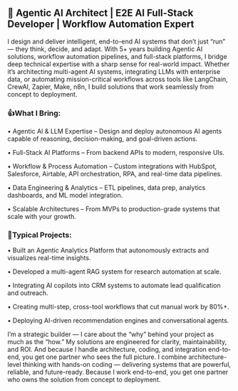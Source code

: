 ## 🚀 Agentic AI Architect | E2E AI Full-Stack Developer | Workflow Automation Expert

I design and deliver intelligent, end-to-end AI systems that don’t just “run” — they think, decide, and adapt. With 5+ years building Agentic AI solutions, workflow automation pipelines, and full-stack platforms, I bridge deep technical expertise with a sharp sense for real-world impact.
Whether it’s architecting multi-agent AI systems, integrating LLMs with enterprise data, or automating mission-critical workflows across tools like LangChain, CrewAI, Zapier, Make, n8n, I build solutions that work seamlessly from concept to deployment.

### 👍What I Bring:

•	Agentic AI & LLM Expertise – Design and deploy autonomous AI agents capable of reasoning, decision-making, and goal-driven actions.

•	Full-Stack AI Platforms – From backend APIs to modern, responsive UIs.

•	Workflow & Process Automation – Custom integrations with HubSpot, Salesforce, Airtable, API orchestration, RPA, and real-time data pipelines.

•	Data Engineering & Analytics – ETL pipelines, data prep, analytics dashboards, and ML model integration.

•	Scalable Architectures – From MVPs to production-grade systems that scale with your growth.

	
### 🔨Typical Projects:

•	Built an Agentic Analytics Platform that autonomously extracts and visualizes real-time insights.

•	Developed a multi-agent RAG system for research automation at scale.

•	Integrating AI copilots into CRM systems to automate lead qualification and outreach.

•	Creating multi-step, cross-tool workflows that cut manual work by 80%+.

•	Deploying AI-driven recommendation engines and conversational agents.
	

I’m a strategic builder — I care about the “why” behind your project as much as the “how.” My solutions are engineered for clarity, maintainability, and ROI. And because I handle architecture, coding, and integration end-to-end, you get one partner who sees the full picture.
I combine architecture-level thinking with hands-on coding — delivering systems that are powerful, reliable, and future-ready. Because I work end-to-end, you get one partner who owns the solution from concept to deployment.
